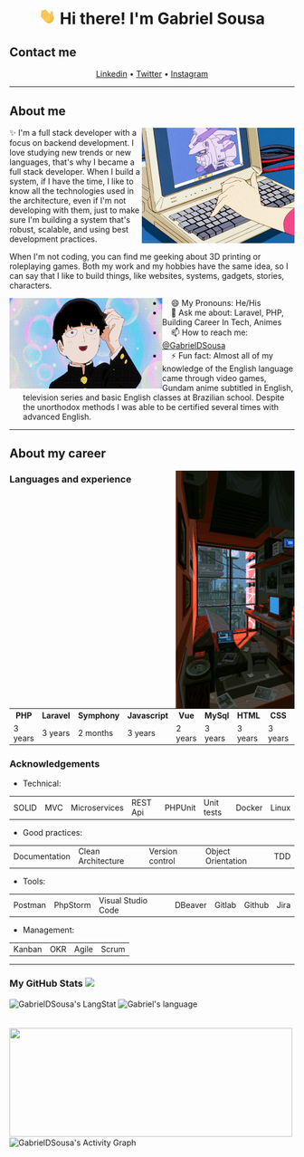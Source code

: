 <!-- Heading -->
<h1 align="center"> <img src="./wave.gif" width = 30px alt="Hand waving"> Hi there! I'm Gabriel Sousa</h1>

<h2> Contact me </h2>
<p align="center">
    <a href="https://www.linkedin.com/in/gabrieldsousa/">Linkedin</a> •
    <a href="https://twitter.com/GabsDSousa">Twitter</a> •
    <a href="https://www.instagram.com/GabsDSousa/">Instagram</a>
</p>

 <!-- About section -->

---
<h2> About me </h2>
<img align="right" alt="A draw in anime style of hand typing on a keyboard, showing a gundam on screen" src="./laptop.gif" width="270" height="204" />
<p>✨ I'm a full stack developer with a focus on backend development. I love studying new trends or new languages, that's why I became a full stack developer. When I build a system, if I have the time, I like to know all the technologies used in the architecture, even if I'm not developing with them, just to make sure I'm building a system that's robust, scalable, and using best development practices.</p>
<p>When I'm not coding, you can find me geeking about 3D printing or roleplaying games. Both my work and my hobbies have the same idea, so I can say that I like to build things, like websites, systems, gadgets, stories, characters.</p>

<img align="left" alt="A draw in anime style of a young guy smiling" src="./smiling.gif" width="270" height="160" />
<ul>
    <li>&nbsp;&nbsp;&nbsp;&nbsp;😄 My Pronouns: He/His </li>
    <li>&nbsp;&nbsp;&nbsp;&nbsp;💬 Ask me about: Laravel, PHP, Building Career In Tech, Animes</li>
    <li>&nbsp;&nbsp;&nbsp;&nbsp;📫 How to reach me: <a href="https://www.linkedin.com/in/gabrieldsousa/">@GabrielDSousa</a></li>
    <li>&nbsp;&nbsp;&nbsp;&nbsp;⚡ Fun fact: Almost all of my knowledge of the English language came through video games, Gundam anime subtitled in English, television series and basic English classes at Brazilian school. Despite the unorthodox methods I was able to be certified several times with advanced English. </li>
</ul>
<!-- About section: END -->

 <!-- Career section -->

---
<h2> About my career </h2>
<img align="right" alt="A mess room with some electronics and a view for a rainy day outside" src="./room.gif" width="210" height="420" />

<h3> Languages and experience </h3>

<table>
    <tr>
        <th>PHP</th>
        <th>Laravel</th>
        <th>Symphony</th>
        <th>Javascript</th>
        <th>Vue</th>
        <th>MySql</th>
        <th>HTML</th>
        <th>CSS</th>
        <th>Git</th>
    </tr>
    <tr>
        <td>3 years</td>
        <td>3 years</td>
        <td>2 months</td>
        <td>3 years</td>
        <td>2 years</td>
        <td>3 years</td>
        <td>3 years</td>
        <td>3 years</td>
        <td>3 years</td>
    </tr>
</table>

<h3> Acknowledgements </h3>

<ul>
    <li>Technical:</li>
</ul>
<table>
    <tr>
        <td>SOLID</td>
        <td>MVC</td>
        <td>Microservices</td>
        <td>REST Api</td>
        <td>PHPUnit</td>
        <td>Unit tests</td>
        <td>Docker</td>
        <td>Linux</td>
    </tr>
</table>
<ul>
    <li>Good practices:</li>
</ul>
<table>
    <tr>
        <td>Documentation</td>
        <td>Clean Architecture</td>
        <td>Version control</td>
        <td>Object Orientation</td>
        <td>TDD</td>
    </tr>
</table>
    <ul>
        <li>Tools:</li>
    </ul>
<table>
    <tr>
        <td>Postman</td>
        <td>PhpStorm</td>
        <td>Visual Studio Code</td>
        <td>DBeaver</td>
        <td>Gitlab</td>
        <td>Github</td>
        <td>Jira</td>
    </tr>
</table>
    <ul>
        <li>Management:</li>
    </ul>
<table>
    <tr>
        <td>Kanban</td>
        <td>OKR</td>
        <td>Agile</td>
        <td>Scrum</td>
    </tr>
</table>



<!-- About section: END -->

---
<!-- GitHub section -->

<h3> My GitHub Stats <img src = "https://i.pinimg.com/originals/65/c4/f4/65c4f452571be1261e9c623f7da488ac.gif" width = 35px> </h3>
 
<div>
  <img align="center" src="https://github-readme-streak-stats.herokuapp.com/?user=GabrielDSousa" alt="GabrielDSousa's LangStat" height="192px"  width="500px" />
  <img align="center" src="https://github-readme-stats.vercel.app/api/top-langs?username=GabrielDSousa&langs_count=10&show_icons=true&locale=en&layout=compact&theme=light" alt="Gabriel's language" height="192px"  width="500px"/>
</div>
<br/>
<br/>
<div>
    <img align="center" src="https://github-readme-stats.anuraghazra1.vercel.app/api?username=GabrielDSousa&show_icons=true" height="192px"  width="500px" />
    <img align="center" alt="GabrielDSousa's Activity Graph" src="https://activity-graph.herokuapp.com/graph?username=GabrielDSousa&custom_title=Gabriel's%20Contribution%20Graph&theme=react-dark" height="192px"  width="500px"/>
</div>

<!-- GitHub section: END -->

<!-- THE END -->
